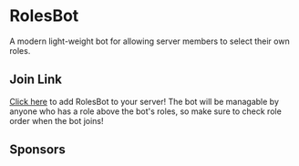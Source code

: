 # RolesBot
A modern light-weight bot for allowing server members to select their own roles.

## Join Link
[Click here](#) to add RolesBot to your server! The bot will be managable by anyone who has a role above the bot's roles, so make sure to check role order when the bot joins!

## Sponsors
<!-- sponsors --><!-- sponsors -->
